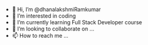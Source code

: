 - 👋 Hi, I’m @dhanalakshmiRamkumar
- 👀 I’m interested in coding
- 🌱 I’m currently learning Full Stack Developer course
- 💞️ I’m looking to collaborate on ...
- 📫 How to reach me ...

<!---
dhanalakshmiRamkumar/dhanalakshmiRamkumar is a ✨ special ✨ repository because its `README.md` (this file) appears on your GitHub profile.
You can click the Preview link to take a look at your changes.
--->

